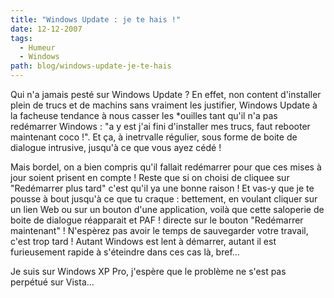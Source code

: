 ```yaml
---
title: "Windows Update : je te hais !"
date: 12-12-2007
tags:
  - Humeur
  - Windows
path: blog/windows-update-je-te-hais
---
```

Qui n'a jamais pesté sur Windows Update ? En effet, non content d'installer plein de trucs et de machins sans vraiment les justifier, Windows Update à la facheuse tendance à nous casser les *ouilles tant qu'il n'a pas redémarrer Windows : "a y est j'ai fini d'installer mes trucs, faut rebooter maintenant coco !". Et ça, à inetrvalle régulier, sous forme de boite de dialogue intrusive, jusqu'à ce que vous ayez cédé !

Mais bordel, on a bien compris qu'il fallait redémarrer pour que ces mises à jour soient prisent en compte ! Reste que si on choisi de cliquee sur "Redémarrer plus tard" c'est qu'il  ya une bonne raison !
Et vas-y que je te pousse à bout jusqu'à ce que tu craque : bettement, en voulant cliquer sur un lien Web ou sur un bouton d'une application, voilà que cette saloperie de boite de dialogue réapparait et PAF ! directe sur le bouton "Redémarrer maintenant" ! N'espèrez pas avoir le temps de sauvegarder votre travail, c'est trop tard ! Autant Windows est lent à démarrer, autant il est furieusement rapide à s'éteindre dans ces cas là, bref...

Je suis sur Windows XP Pro, j'espère que le problème ne s'est pas perpétué sur Vista...
